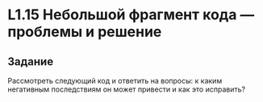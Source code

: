 # L1.15 Небольшой фрагмент кода — проблемы и решение
## Задание
Рассмотреть следующий код и ответить на вопросы: к каким негативным последствиям он может привести и как это исправить?
